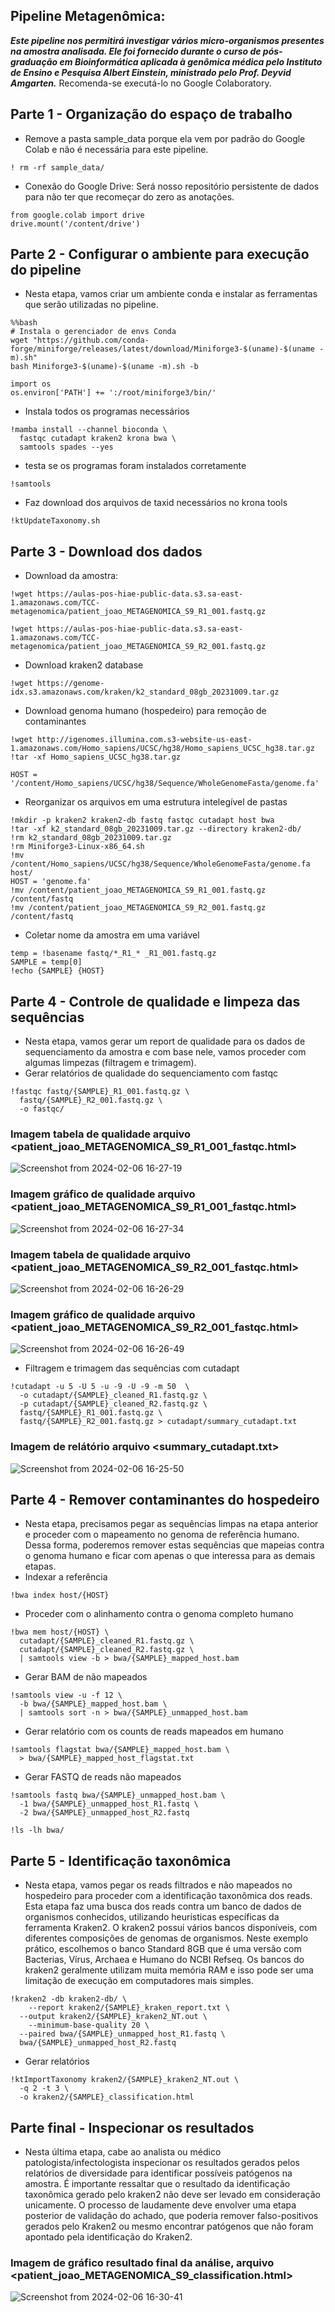 ## Pipeline Metagenômica:
***Este pipeline nos permitirá investigar vários micro-organismos presentes na amostra analisada. Ele foi fornecido durante o curso de pós-graduação em Bioinformática aplicada à genômica médica pelo Instituto de Ensino e Pesquisa Albert Einstein, ministrado pelo Prof. Deyvid Amgarten.*** Recomenda-se executá-lo no Google Colaboratory.

## **Parte 1** - Organização do espaço de trabalho
- Remove a pasta sample_data porque ela vem por padrão do Google Colab e não é necessária para este pipeline.

```
! rm -rf sample_data/
```
- Conexão do Google Drive: Será nosso repositório persistente de dados para não ter que recomeçar do zero as anotações.

```
from google.colab import drive
drive.mount('/content/drive')
```
## **Parte 2** - Configurar o ambiente para execução do pipeline
- Nesta etapa, vamos criar um ambiente conda e instalar as ferramentas que serão utilizadas no pipeline.
```
%%bash
# Instala o gerenciador de envs Conda
wget "https://github.com/conda-forge/miniforge/releases/latest/download/Miniforge3-$(uname)-$(uname -m).sh"
bash Miniforge3-$(uname)-$(uname -m).sh -b
```

```
import os
os.environ['PATH'] += ':/root/miniforge3/bin/'
```
- Instala todos os programas necessários
```
!mamba install --channel bioconda \
  fastqc cutadapt kraken2 krona bwa \
  samtools spades --yes
```
- testa se os programas foram instalados corretamente
```
!samtools
```
- Faz download dos arquivos de taxid necessários no krona tools
```
!ktUpdateTaxonomy.sh
```
## **Parte 3** - Download dos dados
- Download da amostra:
```
!wget https://aulas-pos-hiae-public-data.s3.sa-east-1.amazonaws.com/TCC-metagenomica/patient_joao_METAGENOMICA_S9_R1_001.fastq.gz
```
```
!wget https://aulas-pos-hiae-public-data.s3.sa-east-1.amazonaws.com/TCC-metagenomica/patient_joao_METAGENOMICA_S9_R2_001.fastq.gz
```
- Download kraken2 database
```
!wget https://genome-idx.s3.amazonaws.com/kraken/k2_standard_08gb_20231009.tar.gz
```
- Download genoma humano (hospedeiro) para remoção de contaminantes
```
!wget http://igenomes.illumina.com.s3-website-us-east-1.amazonaws.com/Homo_sapiens/UCSC/hg38/Homo_sapiens_UCSC_hg38.tar.gz
!tar -xf Homo_sapiens_UCSC_hg38.tar.gz
```
```
HOST = '/content/Homo_sapiens/UCSC/hg38/Sequence/WholeGenomeFasta/genome.fa'
```
- Reorganizar os arquivos em uma estrutura intelegível de pastas
```
!mkdir -p kraken2 kraken2-db fastq fastqc cutadapt host bwa
!tar -xf k2_standard_08gb_20231009.tar.gz --directory kraken2-db/
!rm k2_standard_08gb_20231009.tar.gz
!rm Miniforge3-Linux-x86_64.sh
!mv /content/Homo_sapiens/UCSC/hg38/Sequence/WholeGenomeFasta/genome.fa host/
HOST = 'genome.fa'
!mv /content/patient_joao_METAGENOMICA_S9_R1_001.fastq.gz /content/fastq
!mv /content/patient_joao_METAGENOMICA_S9_R2_001.fastq.gz /content/fastq
```
- Coletar nome da amostra em uma variável
```
temp = !basename fastq/*_R1_* _R1_001.fastq.gz
SAMPLE = temp[0]
!echo {SAMPLE} {HOST}
```
## **Parte 4** - Controle de qualidade e limpeza das sequências
- Nesta etapa, vamos gerar um report de qualidade para os dados de sequenciamento da amostra e com base nele, vamos proceder com algumas limpezas (filtragem e trimagem).
- Gerar relatórios de qualidade do sequenciamento com fastqc
```
!fastqc fastq/{SAMPLE}_R1_001.fastq.gz \
  fastq/{SAMPLE}_R2_001.fastq.gz \
  -o fastqc/
```
### Imagem tabela de qualidade arquivo <patient_joao_METAGENOMICA_S9_R1_001_fastqc.html>
![Screenshot from 2024-02-06 16-27-19](https://github.com/KairaCristina/TCC_metagen-mica_Instituto_Albert_Einstein/assets/131777938/c21a9f28-5cf0-4788-a5b6-60da80695bd9)

### Imagem gráfico de qualidade arquivo <patient_joao_METAGENOMICA_S9_R1_001_fastqc.html>
![Screenshot from 2024-02-06 16-27-34](https://github.com/KairaCristina/TCC_metagen-mica_Instituto_Albert_Einstein/assets/131777938/cf03c8b0-0995-4842-beaa-ea0e0a64bce9)

### Imagem tabela de qualidade arquivo <patient_joao_METAGENOMICA_S9_R2_001_fastqc.html>
![Screenshot from 2024-02-06 16-26-29](https://github.com/KairaCristina/TCC_metagen-mica_Instituto_Albert_Einstein/assets/131777938/fed95fea-d469-4364-9443-06f6d54f0c55)

### Imagem gráfico de qualidade arquivo <patient_joao_METAGENOMICA_S9_R2_001_fastqc.html>
![Screenshot from 2024-02-06 16-26-49](https://github.com/KairaCristina/TCC_metagen-mica_Instituto_Albert_Einstein/assets/131777938/7d6ef36e-bc4b-4dfe-8993-6a68c06feba1)

- Filtragem e trimagem das sequências com cutadapt
```
!cutadapt -u 5 -U 5 -u -9 -U -9 -m 50  \
  -o cutadapt/{SAMPLE}_cleaned_R1.fastq.gz \
  -p cutadapt/{SAMPLE}_cleaned_R2.fastq.gz \
  fastq/{SAMPLE}_R1_001.fastq.gz \
  fastq/{SAMPLE}_R2_001.fastq.gz > cutadapt/summary_cutadapt.txt
```
### Imagem de relátório arquivo <summary_cutadapt.txt>
![Screenshot from 2024-02-06 16-25-50](https://github.com/KairaCristina/TCC_metagen-mica_Instituto_Albert_Einstein/assets/131777938/8bdca848-023e-42ea-b708-289b70809c45)
## **Parte 4** - Remover contaminantes do hospedeiro
- Nesta etapa, precisamos pegar as sequências limpas na etapa anterior e proceder com o mapeamento no genoma de referência humano. Dessa forma, poderemos remover estas sequências que mapeias contra o genoma humano e ficar com apenas o que interessa para as demais etapas. 
- Indexar a referência
```
!bwa index host/{HOST}
```
- Proceder com o alinhamento contra o genoma completo humano
```
!bwa mem host/{HOST} \
  cutadapt/{SAMPLE}_cleaned_R1.fastq.gz \
  cutadapt/{SAMPLE}_cleaned_R2.fastq.gz \
  | samtools view -b > bwa/{SAMPLE}_mapped_host.bam
```
- Gerar BAM de não mapeados
```
!samtools view -u -f 12 \
  -b bwa/{SAMPLE}_mapped_host.bam \
  | samtools sort -n > bwa/{SAMPLE}_unmapped_host.bam
```
- Gerar relatório com os counts de reads mapeados em humano
```
!samtools flagstat bwa/{SAMPLE}_mapped_host.bam \
  > bwa/{SAMPLE}_mapped_host_flagstat.txt
```
- Gerar FASTQ de reads não mapeados
```
!samtools fastq bwa/{SAMPLE}_unmapped_host.bam \
  -1 bwa/{SAMPLE}_unmapped_host_R1.fastq \
  -2 bwa/{SAMPLE}_unmapped_host_R2.fastq
```
```
!ls -lh bwa/
```
## **Parte 5** - Identificação taxonômica
- Nesta etapa, vamos pegar os reads filtrados e não mapeados no hospedeiro para proceder com a identificação taxonômica dos reads. Esta etapa faz uma busca dos reads contra um banco de dados de organismos conhecidos, utilizando heurísticas específicas da ferramenta Kraken2.
O kraken2 possui vários bancos disponíveis, com diferentes composições de genomas de organismos. Neste exemplo prático, escolhemos o banco Standard 8GB que é uma versão com Bacterias, Vírus, Archaea e Humano do NCBI Refseq. Os bancos do kraken2 geralmente utilizam muita memória RAM e isso pode ser uma limitação de execução em computadores mais simples.
```
!kraken2 -db kraken2-db/ \
	--report kraken2/{SAMPLE}_kraken_report.txt \
  --output kraken2/{SAMPLE}_kraken2_NT.out \
	--minimum-base-quality 20 \
  --paired bwa/{SAMPLE}_unmapped_host_R1.fastq \
  bwa/{SAMPLE}_unmapped_host_R2.fastq

```
- Gerar relatórios
```
!ktImportTaxonomy kraken2/{SAMPLE}_kraken2_NT.out \
  -q 2 -t 3 \
  -o kraken2/{SAMPLE}_classification.html
```
## **Parte final** - Inspecionar os resultados
- Nesta última etapa, cabe ao analista ou médico patologista/infectologista inspecionar os resultados gerados pelos relatórios de diversidade para identificar possíveis patógenos na amostra.
É importante ressaltar que o resultado da identificação taxonômica gerado pelo kraken2 não deve ser levado em consideração unicamente. O processo de laudamente deve envolver uma etapa posterior de validação do achado, que poderia remover falso-positivos gerados pelo Kraken2 ou mesmo encontrar patógenos que não foram apontado pela identificação do Kraken2.

### Imagem de gráfico resultado final da análise, arquivo <patient_joao_METAGENOMICA_S9_classification.html>
![Screenshot from 2024-02-06 16-30-41](https://github.com/KairaCristina/TCC_metagen-mica_Instituto_Albert_Einstein/assets/131777938/5566b1fd-6a13-4424-b1f2-685c0e5e9037)